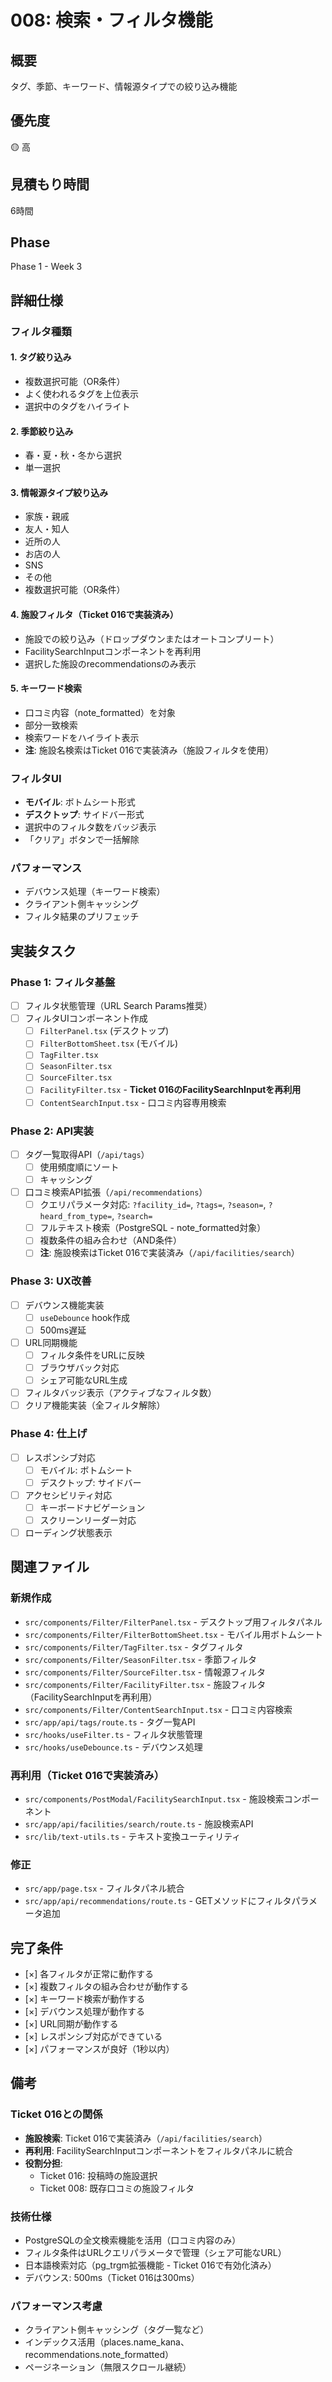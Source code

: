 # 008: 検索・フィルタ機能

## 概要
タグ、季節、キーワード、情報源タイプでの絞り込み機能

## 優先度
🟡 高

## 見積もり時間
6時間

## Phase
Phase 1 - Week 3

## 詳細仕様

### フィルタ種類

#### 1. タグ絞り込み
- 複数選択可能（OR条件）
- よく使われるタグを上位表示
- 選択中のタグをハイライト

#### 2. 季節絞り込み
- 春・夏・秋・冬から選択
- 単一選択

#### 3. 情報源タイプ絞り込み
- 家族・親戚
- 友人・知人
- 近所の人
- お店の人
- SNS
- その他
- 複数選択可能（OR条件）

#### 4. 施設フィルタ（Ticket 016で実装済み）
- 施設での絞り込み（ドロップダウンまたはオートコンプリート）
- FacilitySearchInputコンポーネントを再利用
- 選択した施設のrecommendationsのみ表示

#### 5. キーワード検索
- 口コミ内容（note_formatted）を対象
- 部分一致検索
- 検索ワードをハイライト表示
- **注**: 施設名検索はTicket 016で実装済み（施設フィルタを使用）

### フィルタUI
- **モバイル**: ボトムシート形式
- **デスクトップ**: サイドバー形式
- 選択中のフィルタ数をバッジ表示
- 「クリア」ボタンで一括解除

### パフォーマンス
- デバウンス処理（キーワード検索）
- クライアント側キャッシング
- フィルタ結果のプリフェッチ

## 実装タスク

### Phase 1: フィルタ基盤
- [ ] フィルタ状態管理（URL Search Params推奨）
- [ ] フィルタUIコンポーネント作成
  - [ ] `FilterPanel.tsx` (デスクトップ)
  - [ ] `FilterBottomSheet.tsx` (モバイル)
  - [ ] `TagFilter.tsx`
  - [ ] `SeasonFilter.tsx`
  - [ ] `SourceFilter.tsx`
  - [ ] `FacilityFilter.tsx` - **Ticket 016のFacilitySearchInputを再利用**
  - [ ] `ContentSearchInput.tsx` - 口コミ内容専用検索

### Phase 2: API実装
- [ ] タグ一覧取得API（`/api/tags`）
  - [ ] 使用頻度順にソート
  - [ ] キャッシング
- [ ] 口コミ検索API拡張（`/api/recommendations`）
  - [ ] クエリパラメータ対応: `?facility_id=`, `?tags=`, `?season=`, `?heard_from_type=`, `?search=`
  - [ ] フルテキスト検索（PostgreSQL - note_formatted対象）
  - [ ] 複数条件の組み合わせ（AND条件）
  - [ ] **注**: 施設検索はTicket 016で実装済み（`/api/facilities/search`）

### Phase 3: UX改善
- [ ] デバウンス機能実装
  - [ ] `useDebounce` hook作成
  - [ ] 500ms遅延
- [ ] URL同期機能
  - [ ] フィルタ条件をURLに反映
  - [ ] ブラウザバック対応
  - [ ] シェア可能なURL生成
- [ ] フィルタバッジ表示（アクティブなフィルタ数）
- [ ] クリア機能実装（全フィルタ解除）

### Phase 4: 仕上げ
- [ ] レスポンシブ対応
  - [ ] モバイル: ボトムシート
  - [ ] デスクトップ: サイドバー
- [ ] アクセシビリティ対応
  - [ ] キーボードナビゲーション
  - [ ] スクリーンリーダー対応
- [ ] ローディング状態表示

## 関連ファイル

### 新規作成
- `src/components/Filter/FilterPanel.tsx` - デスクトップ用フィルタパネル
- `src/components/Filter/FilterBottomSheet.tsx` - モバイル用ボトムシート
- `src/components/Filter/TagFilter.tsx` - タグフィルタ
- `src/components/Filter/SeasonFilter.tsx` - 季節フィルタ
- `src/components/Filter/SourceFilter.tsx` - 情報源フィルタ
- `src/components/Filter/FacilityFilter.tsx` - 施設フィルタ（FacilitySearchInputを再利用）
- `src/components/Filter/ContentSearchInput.tsx` - 口コミ内容検索
- `src/app/api/tags/route.ts` - タグ一覧API
- `src/hooks/useFilter.ts` - フィルタ状態管理
- `src/hooks/useDebounce.ts` - デバウンス処理

### 再利用（Ticket 016で実装済み）
- `src/components/PostModal/FacilitySearchInput.tsx` - 施設検索コンポーネント
- `src/app/api/facilities/search/route.ts` - 施設検索API
- `src/lib/text-utils.ts` - テキスト変換ユーティリティ

### 修正
- `src/app/page.tsx` - フィルタパネル統合
- `src/app/api/recommendations/route.ts` - GETメソッドにフィルタパラメータ追加

## 完了条件
- [×] 各フィルタが正常に動作する
- [×] 複数フィルタの組み合わせが動作する
- [×] キーワード検索が動作する
- [×] デバウンス処理が動作する
- [×] URL同期が動作する
- [×] レスポンシブ対応ができている
- [×] パフォーマンスが良好（1秒以内）

## 備考

### Ticket 016との関係
- **施設検索**: Ticket 016で実装済み（`/api/facilities/search`）
- **再利用**: FacilitySearchInputコンポーネントをフィルタパネルに統合
- **役割分担**:
  - Ticket 016: 投稿時の施設選択
  - Ticket 008: 既存口コミの施設フィルタ

### 技術仕様
- PostgreSQLの全文検索機能を活用（口コミ内容のみ）
- フィルタ条件はURLクエリパラメータで管理（シェア可能なURL）
- 日本語検索対応（pg_trgm拡張機能 - Ticket 016で有効化済み）
- デバウンス: 500ms（Ticket 016は300ms）

### パフォーマンス考慮
- クライアント側キャッシング（タグ一覧など）
- インデックス活用（places.name_kana、recommendations.note_formatted）
- ページネーション（無限スクロール継続）
